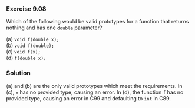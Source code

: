 ### Exercise 9.08
Which of the following would be valid prototypes for a function that returns
nothing and has one `double` parameter?

(a) `void f(double x);`  
(b) `void f(double);`  
(c) `void f(x);`  
(d) `f(double x);`

### Solution
(a) and (b) are the only valid prototypes which meet the requirements. In (c),
`x` has no provided type, causing an error. In (d), the function `f` has no
provided type, causing an error in C99 and defaulting to `int` in C89.
